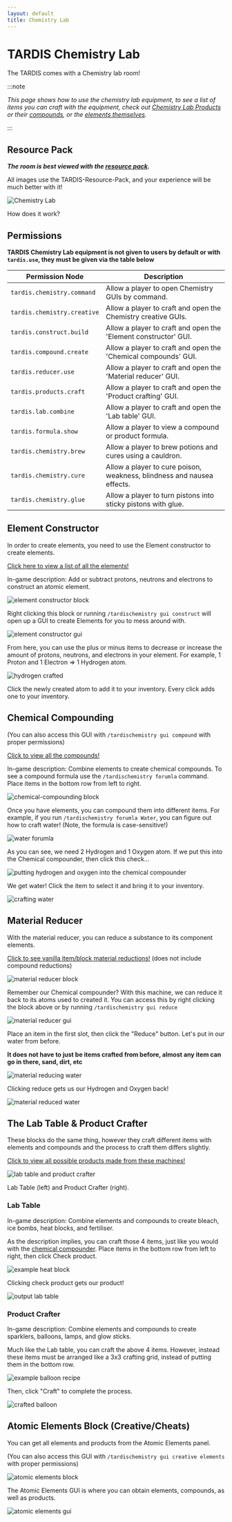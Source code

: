 ```yaml
---
layout: default
title: Chemistry Lab
---
```


# TARDIS Chemistry Lab

The TARDIS comes with a Chemistry lab room!

:::note

*This page shows how to use the chemistry lab equipment, to see a list of items you can craft with the equipment, check
out [Chemistry Lab Products](products) or their [compounds](compounds), or
the [elements themselves](elements).*

:::

## Resource Pack

***The room is best viewed with the [resource pack](https://github.com/eccentricdevotion/TARDIS-Resource-Pack).***

All images use the TARDIS-Resource-Pack, and your experience will be much better with it!

![Chemistry Lab](/images/rooms/chemistry-lab.png)

How does it work?

## Permissions

**TARDIS Chemistry Lab equipment is not given to users by default or with `tardis.use`, they must be given via the table
below**

| Permission Node             | Description                                                            |
|-----------------------------|------------------------------------------------------------------------|
| `tardis.chemistry.command`  | Allow a player to open Chemistry GUIs by command.                      |
| `tardis.chemistry.creative` | Allow a player to craft and open the Chemistry creative GUIs.          |
| `tardis.construct.build`    | Allow a player to craft and open the 'Element constructor' GUI.        |
| `tardis.compound.create`    | Allow a player to craft and open the 'Chemical compounds' GUI.         |
| `tardis.reducer.use`        | Allow a player to craft and open the 'Material reducer' GUI.           |
| `tardis.products.craft`     | Allow a player to craft and open the 'Product crafting' GUI.           |
| `tardis.lab.combine`        | Allow a player to craft and open the 'Lab table' GUI.                  |
| `tardis.formula.show`       | Allow a player to view a compound or product formula.                  |
| `tardis.chemistry.brew`     | Allow a player to brew potions and cures using a cauldron.             |
| `tardis.chemistry.cure`     | Allow a player to cure poison, weakness, blindness and nausea effects. |
| `tardis.chemistry.glue`     | Allow a player to turn pistons into sticky pistons with glue.          |

## Element Constructor

In order to create elements, you need to use the Element constructor to create elements.

[Click here to view a list of all the elements!](elements)

In-game description: Add or subtract protons, neutrons and electrons to construct an atomic element.

![element constructor block](/images/chemistry/element-constructor-block.png)

Right clicking this block or running `/tardischemistry gui construct` will open up a GUI to create Elements for you to
mess around with.

![element constructor gui](/images/chemistry/element-constructor-gui.png)

From here, you can use the plus or minus items to decrease or increase the amount of protons, neutrons, and electrons in
your element. For example, 1 Proton and 1 Electron => 1 Hydrogen atom.

![hydrogen crafted](/images/chemistry/element-constructor-hydrogen.png)

Click the newly created atom to add it to your inventory. Every click adds one to your inventory.

## Chemical Compounding

(You can also access this GUI with `/tardischemistry gui compound` with proper permissions)

[Click to view all the compounds!](compounds.md)

In-game description: Combine elements to create chemical compounds. To see a compound formula use
the `/tardischemistry forumla` command. Place items in the bottom row from left to right.

![chemical-compounding block](/images/chemistry/chemical-compounder-block.png)

Once you have elements, you can compound them into different items. For example, if you
run `/tardischemistry forumla Water`, you can figure out how to craft water! (Note, the formula is case-sensitive!)

![water forumla](/images/chemistry/formula-water.png)

As you can see, we need 2 Hydrogen and 1 Oxygen atom. If we put this into the Chemical compounder, then click this
check...

![putting hydrogen and oxygen into the chemical compounder](/images/chemistry/chemical-compounder-water-example.png)

We get water! Click the item to select it and bring it to your inventory.

![crafting water](/images/chemistry/chemical-compounder-water.png)

## Material Reducer

With the material reducer, you can reduce a substance to its component elements.

[Click to see vanilla item/block material reductions!](material-reductions) (does not include compound reductions)

![material reducer block](/images/chemistry/material-reducer-block.png)

Remember our Chemical compounder? With this machine, we can reduce it back to its atoms used to created it. You can
access this by right clicking the block above or by running `/tardischemistry gui reduce`

![material reducer gui](/images/chemistry/material-reducer-gui.png)

Place an item in the first slot, then click the "Reduce" button. Let's put in our water from before.

**It does not have to just be items crafted from before, almost any item can go in there, sand, dirt, etc**

![material reducing water](/images/chemistry/material-reducing-water.png)

Clicking reduce gets us our Hydrogen and Oxygen back!

![material reduced water](/images/chemistry/material-reduced-water.png)

## The Lab Table & Product Crafter

These blocks do the same thing, however they craft different items with elements and compounds and the process to craft
them differs slightly.

[Click to view all possible products made from these machines!](products)

![lab table and product crafter](/images/chemistry/lab-table-product-crafter-blocks.png)

Lab Table (left) and Product Crafter (right).

### Lab Table

In-game description: Combine elements and compounds to create bleach, ice bombs, heat blocks, and fertiliser.

As the description implies, you can craft those 4 items, just like you would with
the [chemical compounder](#chemical-compounding). Place items in the bottom row from left to right, then click Check
product.

![example heat block](/images/chemistry/lab-table-gui-heat-block.png)

Clicking check product gets our product!

![output lab table](/images/chemistry/lab-table-output-heat-block.png)

### Product Crafter

In-game description: Combine elements and compounds to create sparklers, balloons, lamps, and glow sticks.

Much like the Lab table, you can craft the above 4 items. However, instead these items must be arranged like a 3x3
crafting grid, instead of putting them in the bottom row.

![example balloon recipe](/images/chemistry/product-crafting-balloon-example.png)

Then, click "Craft" to complete the process.

![crafted balloon](/images/chemistry/product-crafting-balloon-crafted.png)

## Atomic Elements Block (Creative/Cheats)

You can get all elements and products from the Atomic Elements panel.

(You can also access this GUI with `/tardischemistry gui creative elements` with proper permissions)

![atomic elements block](/images/chemistry/atomic-elements-block.png)

The Atomic Elements GUI is where you can obtain elements, compounds, as well as products.

![atomic elements gui](/images/chemistry/atomic-elememts-gui.png)
